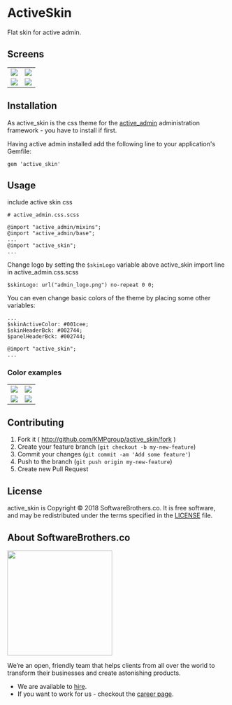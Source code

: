 # ActiveSkin

Flat skin for active admin.

## Screens

<table>
  <tr>
    <td>
      <a href="./doc/active-skin-login.png"><img src="./doc/active-skin-login.png"></a>
    </td>
    <td>
      <a href="./doc/active-skin-menu.png"><img src="./doc/active-skin-menu.png"></a>
    </td>
  </tr>
  <tr>
    <td>
      <a href="./doc/active-skin-users.png"><img src="./doc/active-skin-users.png"></a>
    </td>
    <td>
      <a href="./doc/active-skin-edit.png"><img src="./doc/active-skin-edit.png"></a>
    </td>
  </tr>
</table>

## Installation

As active_skin is the css theme for the [active_admin](https://github.com/gregbell/active_admin) administration framework - you have to install if first.

Having active admin installed add the following line to your application's Gemfile:

    gem 'active_skin'

## Usage

include active skin css

    # active_admin.css.scss

    @import "active_admin/mixins";
    @import "active_admin/base";
    ...
    @import "active_skin";
    ...

Change logo by setting the `$skinLogo` variable above active_skin import line in active_admin.css.scss

    $skinLogo: url("admin_logo.png") no-repeat 0 0;

You can even change basic colors of the theme by placing some other variables:

    ...
    $skinActiveColor: #001cee;
    $skinHeaderBck: #002744;
    $panelHeaderBck: #002744;

    @import "active_skin";
    ...

### Color examples

<table>
  <tr>
    <td>
      <a href="./doc/color1.png"><img src="./doc/color1.png"></a>
    </td>
    <td>
      <a href="./doc/color2.png"><img src="./doc/color2.png"></a>
    </td>
  </tr>
  <tr>
    <td>
      <a href="./doc/color3.png"><img src="./doc/color3.png"></a>
    </td>
    <td>
      <a href="./doc/color4.png"><img src="./doc/color4.png"></a>
    </td>
  </tr>
</table>

## Contributing

1. Fork it ( http://github.com/KMPgroup/active_skin/fork )
2. Create your feature branch (`git checkout -b my-new-feature`)
3. Commit your changes (`git commit -am 'Add some feature'`)
4. Push to the branch (`git push origin my-new-feature`)
5. Create new Pull Request

## License

active_skin is Copyright © 2018 SoftwareBrothers.co. It is free software, and may be redistributed under the terms specified in the [LICENSE](LICENSE.txt) file.

## About SoftwareBrothers.co

<img src="https://softwarebrothers.co/assets/images/software-brothers-logo-full.svg" width=240>


We’re an open, friendly team that helps clients from all over the world to transform their businesses and create astonishing products.

* We are available to [hire](https://softwarebrothers.co/contact).
* If you want to work for us - checkout the [career page](https://softwarebrothers.co/career).
